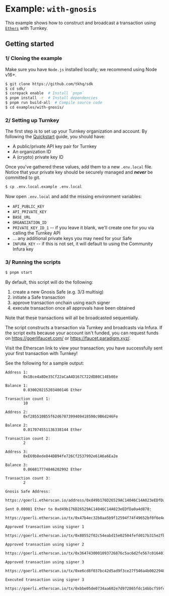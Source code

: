 # Example: `with-gnosis`

This example shows how to construct and broadcast a transaction using [`Ethers`](https://docs.ethers.org/v5/api/signer/) with Turnkey.

## Getting started

### 1/ Cloning the example

Make sure you have `Node.js` installed locally; we recommend using Node v16+.

```bash
$ git clone https://github.com/tkhq/sdk
$ cd sdk/
$ corepack enable  # Install `pnpm`
$ pnpm install -r  # Install dependencies
$ pnpm run build-all  # Compile source code
$ cd examples/with-gnosis/
```

### 2/ Setting up Turnkey

The first step is to set up your Turnkey organization and account. By following the [Quickstart](https://turnkey.readme.io/docs/quickstart) guide, you should have:

- A public/private API key pair for Turnkey
- An organization ID
- A (crypto) private key ID

Once you've gathered these values, add them to a new `.env.local` file. Notice that your private key should be securely managed and **_never_** be committed to git.

```bash
$ cp .env.local.example .env.local
```

Now open `.env.local` and add the missing environment variables:

- `API_PUBLIC_KEY`
- `API_PRIVATE_KEY`
- `BASE_URL`
- `ORGANIZATION_ID`
- `PRIVATE_KEY_ID_1` -- if you leave it blank, we'll create one for you via calling the Turnkey API
- ... any additional private keys you may need for your Safe
- `INFURA_KEY` -- if this is not set, it will default to using the Community Infura key

### 3/ Running the scripts

```bash
$ pnpm start
```

By default, this script will do the following:

1. create a new Gnosis Safe (e.g. 3/3 multisig)
2. initiate a Safe transaction
3. approve transaction onchain using each signer
4. execute transaction once all approvals have been obtained

Note that these transactions will all be broadcasted sequentially.

The script constructs a transaction via Turnkey and broadcasts via Infura. If the script exits because your account isn't funded, you can request funds on https://goerlifaucet.com/ or https://faucet.paradigm.xyz/.

Visit the Etherscan link to view your transaction; you have successfully sent your first transaction with Turnkey!

See the following for a sample output:

```
Address 1:
        0x1Bce4a8De35Cf22aCaA4D167C722dD80C14Eb0Ee

Balance 1:
        0.030020215203400146 Ether

Transaction count 1:
        10

Address 2:
        0xf285510B55f62d6787399409418590c9B6d246Fe

Balance 2:
        0.017074551136338144 Ether

Transaction count 2:
        2

Address 3:
        0xE69b8ede844DB94fe726Cf2537992e61A6a6Ea2e

Balance 3:
        0.066817774846202992 Ether

Transaction count 3:
        2

Gnosis Safe Address:
		https://goerli.etherscan.io/address/0xd49b176D26529AC14046C14A023eEDfDa0a4d878

Sent 0.00001 Ether to 0xd49b176D26529AC14046C14A023eEDfDa0a4d878:
        https://goerli.etherscan.io/tx/0x47b4ec32b8aa5b9f12594f74f49652bf0f6e4e19d7f0d14e3bde1ea0a2aa0d8e

Approved transaction using signer 1
		https://goerli.etherscan.io/tx/0x80552f02c54eabd15e02504fefd017b315e2fba4b7d754f144e5464b48285f3e

Approved transaction using signer 2
		https://goerli.etherscan.io/tx/0x3647430001093726876c5ac6d2fe567c01640175f9d7723395c2fc83793104f6

Approved transaction using signer 3
		https://goerli.etherscan.io/tx/0xe6cd8f037bc42d5ad9f3ce27f546a4b0022940bea9ef70990aad7c3c8afa7b89

Executed transaction using signer 3
		https://goerli.etherscan.io/tx/0xbbe05de0734aa602e7d972865fdc14bbcf59fc5c7b05354fd8f0c69a24b77cfb
```
